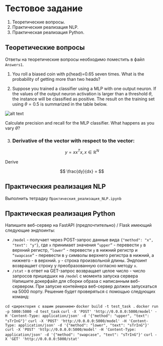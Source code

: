 # Тестовое задание

1. Теоретические вопросы.
2. Практическия реализация NLP.
3. Практическая реализация Python.

## Теоретические вопросы

Ответы на теоретические вопросы необходимо поместить в файл `Answers1`.


1. You roll a biased coin  with p(head)=0.65 seven times. What is the probability of getting more than two heads?


2. Suppose you trained a classifier using a MLP with one output neuron. If the values of the output neuron activation is larger than a threshold $\theta,$ the instance will be classified as positive.
The result on the training set using $\theta=0.5$ is summarized in the table below.

![alt text](https://i.ibb.co/Vxj7WWG/precision-table.png)

Calculate precision and recall for the MLP classifier. What happens as you vary $\theta?$

3. ### Derivative of the vector with respect to the vector:
$$  
y = x x^T x , x \in \mathbb{R}^{N}
$$

Derive

$$
\frac{dy}{dx} =
$$


## Практическия реализация NLP

Выполнить тетрадку `Практическия_реализация_NLP.ipynb`

## Практическая реализация Python

Напишите веб-сервер на FastAPI (предпочтительно) / Flask имеющий следующие эндпоинты:

* `/model` - получает через POST-запрос данные вида `{"method": "x", "text": "y"}`, где `x` принимает значения `“upper”` - перевести `у` в верхний регистр, `“lower”` - перевести `у` в нижний регистр и `“swapcase”` - перевести в `y` символы верхнего регистра в нижний, а нижнего - в верхний. `y` - строка произвольной длины. Эндпоинт возвращает строку у преобразованную согласно методу `x`.
* `/stat` - в ответ на GET-запрос возвращает целое число - число запросов пришедших на `/model` с момента запуска сервера
Напишите докерфайл для сборки образа с написанным веб-сервером. При запуске контейнера веб-сервер должен запускаться на 5000 порту.
Решение будет проверяться с помощью следующих команд:

`cd <директория с вашим решением>`
`docker build -t test_task .`
`docker run -p 5000:5000 -d test_task`
`curl -X 'POST' 'http://0.0.0.0:5000/model' -H 'Content-Type: application/json' -d '{"method": "upper", "text": "sTrInG"}'`
`curl -X 'POST' 'http://0.0.0.0:5000/model' -H 'Content-Type: application/json' -d '{"method": "lower", "text": "sTrInG"}'`
`curl -X 'POST' 'http://0.0.0.0:5000/model' -H 'Content-Type: application/json' -d '{"method": "swapcase", "text": "sTrInG"}'`
`curl -X 'GET' 'http://0.0.0.0:5000/stat'`
